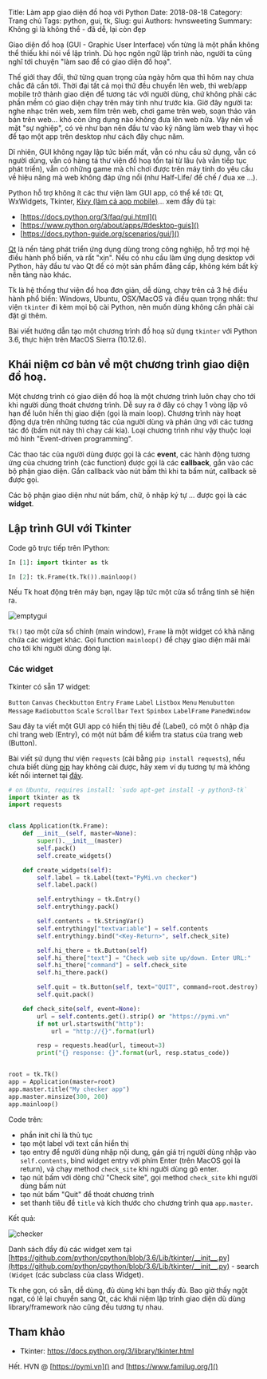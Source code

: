 Title: Làm app giao diện đồ hoạ với Python
Date: 2018-08-18
Category: Trang chủ
Tags: python, gui, tk,
Slug: gui
Authors: hvnsweeting
Summary: Không gì là không thể - đã dễ, lại còn đẹp

Giao diện đồ hoạ (GUI - Graphic User Interface) vốn từng là một phần không thể thiếu khi nói về lập trình. Dù học ngôn ngữ lập trình nào, người ta cũng nghĩ tới chuyện "làm sao để có giao diện đồ hoạ".

Thế giới thay đổi, thứ từng quan trọng của ngày hôm qua thì hôm nay chưa chắc đã cần tới. Thời đại tất cả mọi thứ đều chuyển lên web, thì web/app mobile trở thành giao diện để tương tác với người dùng, chứ không phải các phần mềm có giao diện chạy trên máy tính như trước kia.
Giờ đây người ta: nghe nhạc trên web, xem film trên web, chơi game trên web, soạn thảo văn bản trên web... khó còn ứng dụng nào không đưa lên web nữa. Vậy nên về mặt "sự nghiệp", có vẻ như bạn nên đầu tư vào kỹ năng làm web thay vì học để tạo một app trên desktop như cách đây chục năm.

Dĩ nhiên, GUI không ngay lập tức biến mất, vẫn có nhu cầu sử dụng, vẫn có người dùng, vẫn có hàng tá thư viện đồ hoạ tồn tại từ lâu (và vẫn tiếp tục phát triển), vẫn có những game mà chỉ chơi được trên máy tính do yêu cầu về hiệu năng mà web không đáp ứng nổi (như Half-Life/ đế chế / đua xe ...).

Python hỗ trợ không ít các thư viện làm GUI app, có thể kể tới: Qt, WxWidgets, Tkinter, [Kivy (làm cả app mobile)](https://kivy.org/)... xem đầy đủ tại:

- [https://docs.python.org/3/faq/gui.html]()
- [https://www.python.org/about/apps/#desktop-guis]()
- [https://docs.python-guide.org/scenarios/gui/]()

<a href="https://en.wikipedia.org/wiki/Qt_(software)">Qt</a> là nền tảng phát triển ứng dụng dùng trong công nghiệp, hỗ trợ mọi hệ điều hành phổ biến, và rất "xịn". Nếu có nhu cầu làm ứng dụng desktop với Python, hãy đầu tư vào Qt để có một sản phẩm đẳng cấp, không kém bất kỳ nền tảng nào khác.

Tk là hệ thống thư viện đồ hoạ đơn giản, dễ dùng, chạy trên cả 3 hệ điều hành phổ biến: Windows, Ubuntu, OSX/MacOS và điều quan trọng nhất: thư viện `tkinter` đi kèm mọi bộ cài Python, nên muốn dùng không cần phải cài đặt gì thêm.

Bài viết hướng dẫn tạo một chương trình đồ hoạ sử dụng `tkinter` với Python 3.6, thực hiện trên MacOS Sierra (10.12.6).

## Khái niệm cơ bản về một chương trình giao diện đồ hoạ.
Một chương trình có giao diện đồ hoạ là một chương trình luôn chạy cho tới khi người dùng thoát chương trình. Dễ suy ra ở đây có chạy 1 vòng lặp vô hạn để luôn hiển thị giao diện (gọi là main loop). Chương trình này hoạt động dựa trên những tương tác của người dùng và phản ứng với các tương tác đó (bấm nút này thì chạy cái kia). Loại chương trình như vậy thuộc loại mô hình "Event-driven programming".

Các thao tác của người dùng được gọi là các **event**,
các hành động tương ứng của chương trình (các function) được gọi là các **callback**, gắn vào các bộ phận giao diện. Gắn callback vào nút bấm thì khi ta bấm nút, callback sẽ được gọi.

Các bộ phận giao diện như nút bấm, chữ, ô nhập ký tự ... được gọi là các **widget**.

## Lập trình GUI với Tkinter

Code gõ trực tiếp trên IPython:

```python
In [1]: import tkinter as tk

In [2]: tk.Frame(tk.Tk()).mainloop()
```

Nếu Tk hoat động trên máy bạn, ngay lập tức một cửa sổ trắng tinh sẽ hiện ra.

![emptygui]({static}/images/gui.png)


`Tk()` tạo một cửa sổ chính  (main window), `Frame` là một widget có khả năng chứa các widget khác. Gọi function `mainloop()` để chạy giao diện mãi mãi cho tới khi người dùng đóng lại.

### Các widget
Tkinter có sẵn 17 widget:

`Button` `Canvas` `Checkbutton` `Entry` `Frame` `Label` `Listbox` `Menu` `Menubutton` `Message` `Radiobutton` `Scale` `Scrollbar` `Text` `Spinbox` `LabelFrame` `PanedWindow`

Sau đây ta viết một GUI app có hiển thị tiêu đề (Label), có một ô nhập địa chỉ trang web (Entry), có một nút bấm để kiểm tra status của trang web (Button).

Bài viết sử dụng thư viện `requests` (cài bằng `pip install requests`), nếu chưa biết dùng [pip](http://pymi.vn/blog/virtualenv/) hay không cài được, hãy xem ví dụ tương tự mà không kết nối internet tại [đây](https://docs.python.org/3/library/tkinter.html#a-simple-hello-world-program).

```python
# on Ubuntu, requires install: `sudo apt-get install -y python3-tk`
import tkinter as tk
import requests


class Application(tk.Frame):
    def __init__(self, master=None):
        super().__init__(master)
        self.pack()
        self.create_widgets()

    def create_widgets(self):
        self.label = tk.Label(text="PyMi.vn checker")
        self.label.pack()

        self.entrythingy = tk.Entry()
        self.entrythingy.pack()

        self.contents = tk.StringVar()
        self.entrythingy["textvariable"] = self.contents
        self.entrythingy.bind("<Key-Return>", self.check_site)

        self.hi_there = tk.Button(self)
        self.hi_there["text"] = "Check web site up/down. Enter URL:"
        self.hi_there["command"] = self.check_site
        self.hi_there.pack()

        self.quit = tk.Button(self, text="QUIT", command=root.destroy)
        self.quit.pack()

    def check_site(self, event=None):
        url = self.contents.get().strip() or "https://pymi.vn"
        if not url.startswith("http"):
            url = "http://{}".format(url)

        resp = requests.head(url, timeout=3)
        print("{} response: {}".format(url, resp.status_code))


root = tk.Tk()
app = Application(master=root)
app.master.title("My checker app")
app.master.minsize(300, 200)
app.mainloop()
```

Code trên:

- phần init chỉ là thủ tục
- tạo một label với text cần hiển thị
- tạo entry để người dùng nhập nội dung, gán giá trị người dùng nhập vào `self.contents`, bind widget entry với phím Enter (trên MacOS gọi là return), và chạy method `check_site` khi người dùng gõ enter.
- tạo nút bấm với dòng chữ "Check site", gọi method `check_site` khi người dùng bấm nút
- tạo nút bấm "Quit" để thoát chương trình
- set thanh tiêu đề `title` và kích thước cho chương trình qua `app.master`.

Kết quả:

![checker]({static}/images/checker.png)

Danh sách đầy đủ các widget xem tại [https://github.com/python/cpython/blob/3.6/Lib/tkinter/__init__.py](https://github.com/python/cpython/blob/3.6/Lib/tkinter/__init__.py)  - search `(Widget` (các subclass của class Widget).

Tk nhẹ gọn, có sẵn, dễ dùng, đủ dùng khi bạn thấy đủ. Bao giờ thấy ngột ngạt, có lẽ lại chuyển sang Qt, các khái niệm lập trình giao diện dù dùng library/framework nào cũng đều tương tự nhau.

## Tham khảo
- Tkinter: https://docs.python.org/3/library/tkinter.html

Hết.
HVN @ [https://pymi.vn]() and [https://www.familug.org/]()
